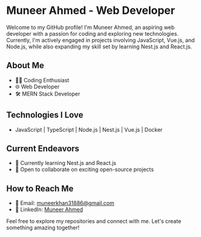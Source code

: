 # Muneer Ahmed - Web Developer

Welcome to my GitHub profile! I'm Muneer Ahmed, an aspiring web developer with a passion for coding and exploring new technologies. Currently, I'm actively engaged in projects involving JavaScript, Vue.js, and Node.js, while also expanding my skill set by learning Nest.js and React.js.

## About Me

- 👨‍💻 Coding Enthusiast
- 🌐 Web Developer
- 🛠 MERN Stack Developer

## Technologies I Love

- JavaScript | TypeScript | Node.js | Nest.js | Vue.js | Docker

## Current Endeavors

- 🌱 Currently learning Nest.js and React.js
- 💼 Open to collaborate on exciting open-source projects

## How to Reach Me

- 📧 Email: muneerkhan31886@gmail.com
- 🔗 LinkedIn: [Muneer Ahmed](https://www.linkedin.com/in/muneer-ahmed-a59362140/)

Feel free to explore my repositories and connect with me. Let's create something amazing together!

<!---
muneer-ahmed-khan/muneer-ahmed-khan is a ✨ special ✨ repository because its `README.md` (this file) appears on your GitHub profile.
You can click the Preview link to take a look at your changes.
--->

